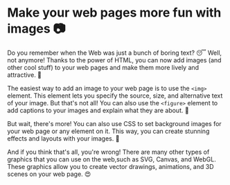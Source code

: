 # Make your web pages more fun with images 📷

Do you remember when the Web was just a bunch of boring text? 😴 Well, not anymore!
Thanks to the power of HTML, you can now add images (and other cool stuff) to your web pages and make them more lively and attractive. 🎉

The easiest way to add an image to your web page is to use the `<img>` element.
This element lets you specify the source, size, and alternative text of your image.
But that's not all! You can also use the `<figure>` element to add captions to your images and explain what they are about. 🙌

But wait, there's more! You can also use CSS to set background images for your web page or any element on it.
This way, you can create stunning effects and layouts with your images. 🌟

And if you think that's all, you're wrong! There are many other types of graphics that you can use on the web,such as SVG, Canvas, and WebGL.
These graphics allow you to create vector drawings, animations, and 3D scenes on your web page. 😍
